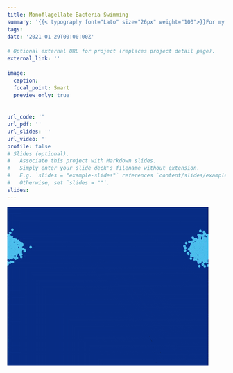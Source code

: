 ```yaml
---
title: Monoflagellate Bacteria Swimming
summary: '{{< typography font="Lato" size="26px" weight="100">}}For my first peer-reviewed academic publication{{< /typography >}}'
tags:
date: '2021-01-29T00:00:00Z'

# Optional external URL for project (replaces project detail page).
external_link: ''

image:
  caption:
  focal_point: Smart
  preview_only: true


url_code: ''
url_pdf: ''
url_slides: ''
url_video: ''
profile: false
# Slides (optional).
#   Associate this project with Markdown slides.
#   Simply enter your slide deck's filename without extension.
#   E.g. `slides = "example-slides"` references `content/slides/example-slides.md`.
#   Otherwise, set `slides = ""`.
slides:
---
```

<img src="featured_gif.gif" alt="Monoflagellate Bacteria Swimming"/>
